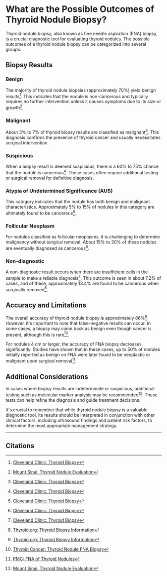 # What are the Possible Outcomes of Thyroid Nodule Biopsy?

Thyroid nodule biopsy, also known as fine needle aspiration (FNA) biopsy, is a crucial diagnostic tool for evaluating thyroid nodules. The possible outcomes of a thyroid nodule biopsy can be categorized into several groups:

## Biopsy Results

### Benign
The majority of thyroid nodule biopsies (approximately 70%) yield benign results[^1]. This indicates that the nodule is non-cancerous and typically requires no further intervention unless it causes symptoms due to its size or growth[^3].

### Malignant
About 3% to 7% of thyroid biopsy results are classified as malignant[^1]. This diagnosis confirms the presence of thyroid cancer and usually necessitates surgical intervention.

### Suspicious
When a biopsy result is deemed suspicious, there is a 60% to 75% chance that the nodule is cancerous[^1]. These cases often require additional testing or surgical removal for definitive diagnosis.

### Atypia of Undetermined Significance (AUS)
This category indicates that the nodule has both benign and malignant characteristics. Approximately 5% to 15% of nodules in this category are ultimately found to be cancerous[^1].

### Follicular Neoplasm
For nodules classified as follicular neoplasms, it is challenging to determine malignancy without surgical removal. About 15% to 30% of these nodules are eventually diagnosed as cancerous[^1].

### Non-diagnostic
A non-diagnostic result occurs when there are insufficient cells in the sample to make a reliable diagnosis[^1]. This outcome is seen in about 7.2% of cases, and of these, approximately 13.4% are found to be cancerous when surgically removed[^5].

## Accuracy and Limitations

The overall accuracy of thyroid nodule biopsy is approximately 86%[^5]. However, it's important to note that false-negative results can occur. In some cases, a biopsy may come back as benign even though cancer is present, although this is rare[^4].

For nodules 4 cm or larger, the accuracy of FNA biopsy decreases significantly. Studies have shown that in these cases, up to 50% of nodules initially reported as benign on FNA were later found to be neoplastic or malignant upon surgical removal[^2].

## Additional Considerations

In cases where biopsy results are indeterminate or suspicious, additional testing such as molecular marker analysis may be recommended[^3]. These tests can help refine the diagnosis and guide treatment decisions.

It's crucial to remember that while thyroid nodule biopsy is a valuable diagnostic tool, its results should be interpreted in conjunction with other clinical factors, including ultrasound findings and patient risk factors, to determine the most appropriate management strategy.

---

## Citations
[^1]: [Cleveland Clinic: Thyroid Biopsy](https://my.clevelandclinic.org/health/diagnostics/thyroid-biopsy)  
[^2]: [PMC: FNA of Thyroid Nodules](https://pmc.ncbi.nlm.nih.gov/articles/PMC2910711/)  
[^3]: [Mount Sinai: Thyroid Nodule Evaluation](https://www.mountsinai.org/care/ent/surgery/thyroid/thyroid-nodules-diseases/evaluation)  
[^4]: [Thyroid Cancer: Thyroid Nodule FNA Biopsy](https://www.thyroidcancer.com/thyroid-nodule/fna-biopsy)  
[^5]: [Thyroid.org: Thyroid Biopsy Information](https://www.thyroid.org/patient-thyroid-information/ct-for-patients/february-2023/vol-16-issue-2-p-7-8/)  
[^6]: [Thyroid.org: FNA for Thyroid Nodules](https://www.thyroid.org/fna-thyroid-nodules/)  
[^7]: [WebMD: Thyroid Biopsy Overview](https://www.webmd.com/women/thyroid-biopsy-overview)
